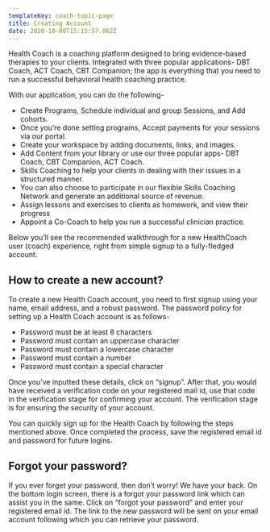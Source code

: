 ```yaml
---
templateKey: coach-topic-page
title: Creating Account
date: 2020-10-08T15:15:57.062Z
---
```

Health Coach is a coaching platform designed to bring evidence-based therapies to your clients. Integrated with three popular applications- DBT Coach, ACT Coach, CBT Companion; the app is everything that you need to run a successful behavioral health coaching practice. 

With our application, you can do the following-

* Create Programs, Schedule individual and group Sessions, and Add cohorts. 
* Once you’re done setting programs, Accept payments for your sessions via our portal. 
* Create your workspace by adding documents, links, and images.
* Add Content from your library or use our three popular apps- DBT Coach, CBT Companion, ACT Coach. 
* Skills Coaching to help your clients in dealing with their issues in a structured manner. 
* You can also choose to participate in our flexible Skills Coaching Network and generate an additional source of revenue. 
* Assign lessons and exercises to clients as homework, and view their progress
* Appoint a Co-Coach to help you run a successful clinician practice. 

Below you’ll see the recommended walkthrough for a new HealthCoach user (coach) experience, right from simple signup to a fully-fledged account.

## How to create a new account?

To create a new Health Coach account, you need to first signup using your name, email address, and a robust password. The password policy for setting up a Health Coach account is as follows-

* Password must be at least 8 characters
* Password must contain an uppercase character
* Password must contain a lowercase character
* Password must contain a number
* Password must contain a special character

Once you’ve inputted these details, click on “signup”. After that, you would have received a verification code on your registered mail id, use that code in the verification stage for confirming your account. The verification stage is for ensuring the security of your account. 

You can quickly sign up for the Health Coach by following the steps mentioned above. Once completed the process, save the registered email id and password for future logins.

## Forgot your password?

If you ever forget your password, then don’t worry! We have your back. On the bottom login screen, there is a forgot your password link which can assist you in the same. Click on “forgot your password” and enter your registered email id. The link to the new password will be sent on your email account following which you can retrieve your password.
